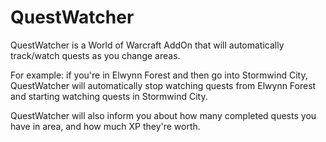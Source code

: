 # QuestWatcher

QuestWatcher is a World of Warcraft AddOn that will automatically track/watch quests as you change areas.

For example: if you're in Elwynn Forest and then go into Stormwind City, QuestWatcher will automatically stop watching quests from Elwynn Forest and starting watching quests in Stormwind City.

QuestWatcher will also inform you about how many completed quests you have in area, and how much XP they're worth.
